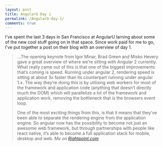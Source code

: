 ```yaml
---
layout: post
title: AngularU Day 1
permalink: /AngularU-day-1/
comments: true
---
```

I've spent the last 3 days in San Francisco at AngularU larning about some of the new cool stuff going on in that space. Since work paid for me to go, I've put together a post on their blog with an overview of day 1.
<blockquote>
  ...The opening keynote from Igor Minar, Brad Green and Misko Hevery gave a great overview of where we’re sitting with Angular 2 currently.  What really came out of this is that one of the biggest improvements that’s coming is speed. Running under angular 2, rendering speed is sitting at about 3x faster than its counterpart running under angular 1.x. The way they’re doing this is by utilising web workers for most of the framework and application code (anything that doesn’t directly touch the DOM) which will parallelize a lot of the framework and application work, removing the bottleneck that is the browsers event loop.

  One of the most exciting things from this, is that it means that they’ve been able to separate the rendering engine from the application engine. So angular now has the possibility to become not just an awesome web framework, but through partnerships with people like react native, it’s able to become a full application stack for mobile, desktop and web.
  <cite>Me on <a href="http://community.rightpoint.com/blogs/viewpoint/archive/2015/06/22/angularu-day-1.aspx">Rightpoint.com</a></cite>
</blockquote>
